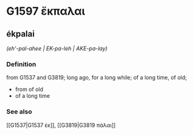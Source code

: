 # G1597 ἔκπαλαι

## ékpalai

_(eh'-pal-ahee | EK-pa-leh | AKE-pa-lay)_

### Definition

from G1537 and G3819; long ago, for a long while; of a long time, of old; 

- from of old
- of a long time

### See also

[[G1537|G1537 ἐκ]], [[G3819|G3819 πάλαι]]
